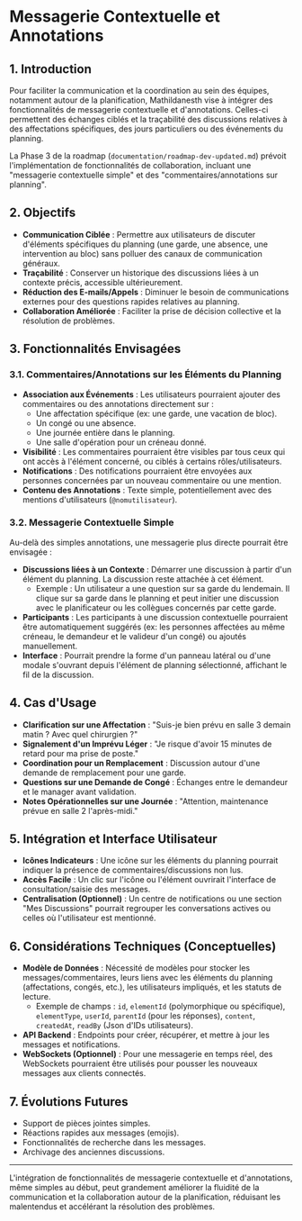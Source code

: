 # Messagerie Contextuelle et Annotations

## 1. Introduction

Pour faciliter la communication et la coordination au sein des équipes, notamment autour de la planification, Mathildanesth vise à intégrer des fonctionnalités de messagerie contextuelle et d'annotations. Celles-ci permettent des échanges ciblés et la traçabilité des discussions relatives à des affectations spécifiques, des jours particuliers ou des événements du planning.

La Phase 3 de la roadmap (`documentation/roadmap-dev-updated.md`) prévoit l'implémentation de fonctionnalités de collaboration, incluant une "messagerie contextuelle simple" et des "commentaires/annotations sur planning".

## 2. Objectifs

- **Communication Ciblée** : Permettre aux utilisateurs de discuter d'éléments spécifiques du planning (une garde, une absence, une intervention au bloc) sans polluer des canaux de communication généraux.
- **Traçabilité** : Conserver un historique des discussions liées à un contexte précis, accessible ultérieurement.
- **Réduction des E-mails/Appels** : Diminuer le besoin de communications externes pour des questions rapides relatives au planning.
- **Collaboration Améliorée** : Faciliter la prise de décision collective et la résolution de problèmes.

## 3. Fonctionnalités Envisagées

### 3.1. Commentaires/Annotations sur les Éléments du Planning

- **Association aux Événements** : Les utilisateurs pourraient ajouter des commentaires ou des annotations directement sur :
  - Une affectation spécifique (ex: une garde, une vacation de bloc).
  - Un congé ou une absence.
  - Une journée entière dans le planning.
  - Une salle d'opération pour un créneau donné.
- **Visibilité** : Les commentaires pourraient être visibles par tous ceux qui ont accès à l'élément concerné, ou ciblés à certains rôles/utilisateurs.
- **Notifications** : Des notifications pourraient être envoyées aux personnes concernées par un nouveau commentaire ou une mention.
- **Contenu des Annotations** : Texte simple, potentiellement avec des mentions d'utilisateurs (`@nomutilisateur`).

### 3.2. Messagerie Contextuelle Simple

Au-delà des simples annotations, une messagerie plus directe pourrait être envisagée :

- **Discussions liées à un Contexte** : Démarrer une discussion à partir d'un élément du planning. La discussion reste attachée à cet élément.
  - Exemple : Un utilisateur a une question sur sa garde du lendemain. Il clique sur sa garde dans le planning et peut initier une discussion avec le planificateur ou les collègues concernés par cette garde.
- **Participants** : Les participants à une discussion contextuelle pourraient être automatiquement suggérés (ex: les personnes affectées au même créneau, le demandeur et le valideur d'un congé) ou ajoutés manuellement.
- **Interface** : Pourrait prendre la forme d'un panneau latéral ou d'une modale s'ouvrant depuis l'élément de planning sélectionné, affichant le fil de la discussion.

## 4. Cas d'Usage

- **Clarification sur une Affectation** : "Suis-je bien prévu en salle 3 demain matin ? Avec quel chirurgien ?"
- **Signalement d'un Imprévu Léger** : "Je risque d'avoir 15 minutes de retard pour ma prise de poste."
- **Coordination pour un Remplacement** : Discussion autour d'une demande de remplacement pour une garde.
- **Questions sur une Demande de Congé** : Échanges entre le demandeur et le manager avant validation.
- **Notes Opérationnelles sur une Journée** : "Attention, maintenance prévue en salle 2 l'après-midi."

## 5. Intégration et Interface Utilisateur

- **Icônes Indicateurs** : Une icône sur les éléments du planning pourrait indiquer la présence de commentaires/discussions non lus.
- **Accès Facile** : Un clic sur l'icône ou l'élément ouvrirait l'interface de consultation/saisie des messages.
- **Centralisation (Optionnel)** : Un centre de notifications ou une section "Mes Discussions" pourrait regrouper les conversations actives ou celles où l'utilisateur est mentionné.

## 6. Considérations Techniques (Conceptuelles)

- **Modèle de Données** : Nécessité de modèles pour stocker les messages/commentaires, leurs liens avec les éléments du planning (affectations, congés, etc.), les utilisateurs impliqués, et les statuts de lecture.
  - Exemple de champs : `id`, `elementId` (polymorphique ou spécifique), `elementType`, `userId`, `parentId` (pour les réponses), `content`, `createdAt`, `readBy` (Json d'IDs utilisateurs).
- **API Backend** : Endpoints pour créer, récupérer, et mettre à jour les messages et notifications.
- **WebSockets (Optionnel)** : Pour une messagerie en temps réel, des WebSockets pourraient être utilisés pour pousser les nouveaux messages aux clients connectés.

## 7. Évolutions Futures

- Support de pièces jointes simples.
- Réactions rapides aux messages (emojis).
- Fonctionnalités de recherche dans les messages.
- Archivage des anciennes discussions.

---

L'intégration de fonctionnalités de messagerie contextuelle et d'annotations, même simples au début, peut grandement améliorer la fluidité de la communication et la collaboration autour de la planification, réduisant les malentendus et accélérant la résolution des problèmes.
